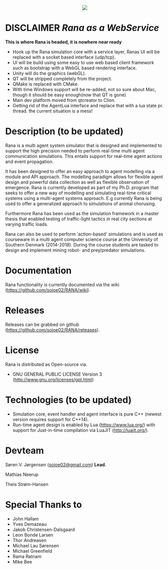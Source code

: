 
<p align="center">
  <img src=https://raw.githubusercontent.com/sojoe02/RANA/master/images/ranalogo.png />
</p>

# DISCLAIMER *Rana as a WebService*

**This is where Rana is headed, it is nowhere near ready**

* Hook up the Rana simulation core with a service layer, Ranas UI will be replaced with a socket based interface (udp/tcp).
* UI will be build using some easy to use web based client framework such as bootstrap with a WebGL based rendering interface.
* Unity will do the graphics (webGL).
* QT will be stripped completely from the project.
* QMake is replaced with CMake.
* With time Windows support will be re-added, not so sure about Mac, though it should be easy enough(now that QT is gone)
* Main dev platform moved from qtcreator to Clion.
* Getting rid of the AgentLua interface and replace that with a lua state pr. thread. the current situation is a mess!

# Description (to be updated)

Rana is a multi agent system simulator that is designed and implemented to support the high precision needed to perform real-time multi agent communication simulations. This entails support for real-time agent actions and event propagation.

It has been designed to offer an easy approach to agent modelling via a module and API approach. The modelling paradigm allows for flexible agent design and powerful data collection as well as flexible observation of emergence. Rana is currently developed as part of my Ph.D. program that seeks to offer a new way of modelling and simulating real-time critical systems using a multi-agent systems approach. E.g currently Rana is being used to offer a generalized approach to simulations of animal chorusing.

Furthermore Rana has been used as the simulation framework in a master thesis that enabled testing of traffic-light tactics in real city sections at varying traffic loads. 

Rana can also be used to perform 'action-based' simulations and is used as courseware in a multi agent computer science course at the University of Southern Denmark (2014-2018). During the course students are tasked to design and implement mining robot- and prey/predator simulations.


# Documentation

Rana functionality is currently documented via the wiki (https://github.com/sojoe02/RANA/wiki).

# Releases

Releases can be grabbed on github (https://github.com/sojoe02/RANA/releases).

# License

Rana is distributed as Open-source via.
* GNU GENERAL PUBLIC LICENSE Version 3 (http://www.gnu.org/licenses/gpl.html)

# Technologies (to be updated)

* Simulation core, event handler and agent interface is pure C++ (newest version requires support for C++14).
* Run-time agent design is enabled by Lua (https://www.lua.org/) with support for Just-in-time compilation via LuaJIT (http://luajit.org/).


# Devteam

 Søren V. Jørgensen (sojoe02@gmail.com) **Lead**.

 Mathias Neerup

 Theis Strøm-Hansen


# Special Thanks to

 * John Hallam
 * Yves Demazeau
 * Jakob Christensen-Dalsgaard
 * Leon Bonde Larsen
 * Thor Andreasen
 * Michael Lau Sørensen
 * Michael Greenfield
 * Rama Ratnam
 * Mike Bee

